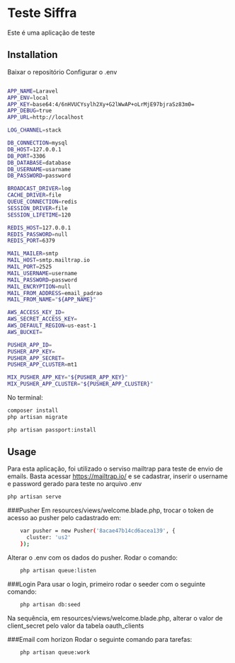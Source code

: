 # Teste Siffra

Este é uma aplicação de teste

## Installation

Baixar o repositório
Configurar o .env


```bash

APP_NAME=Laravel
APP_ENV=local
APP_KEY=base64:4/6nHVUCYsylh2Xy+G2lWwAP+oLrMjE97bjraSz83m0=
APP_DEBUG=true
APP_URL=http://localhost

LOG_CHANNEL=stack

DB_CONNECTION=mysql
DB_HOST=127.0.0.1
DB_PORT=3306
DB_DATABASE=database
DB_USERNAME=usarname
DB_PASSWORD=password

BROADCAST_DRIVER=log
CACHE_DRIVER=file
QUEUE_CONNECTION=redis
SESSION_DRIVER=file
SESSION_LIFETIME=120

REDIS_HOST=127.0.0.1
REDIS_PASSWORD=null
REDIS_PORT=6379

MAIL_MAILER=smtp
MAIL_HOST=smtp.mailtrap.io
MAIL_PORT=2525
MAIL_USERNAME=username
MAIL_PASSWORD=password
MAIL_ENCRYPTION=null
MAIL_FROM_ADDRESS=email_padrao
MAIL_FROM_NAME="${APP_NAME}"

AWS_ACCESS_KEY_ID=
AWS_SECRET_ACCESS_KEY=
AWS_DEFAULT_REGION=us-east-1
AWS_BUCKET=

PUSHER_APP_ID=
PUSHER_APP_KEY=
PUSHER_APP_SECRET=
PUSHER_APP_CLUSTER=mt1

MIX_PUSHER_APP_KEY="${PUSHER_APP_KEY}"
MIX_PUSHER_APP_CLUSTER="${PUSHER_APP_CLUSTER}"
```


No terminal:

```bash
composer install
php artisan migrate

php artisan passport:install
```

## Usage
Para esta aplicação, foi utilizado o serviso mailtrap para teste de envio de emails.
Basta acessar https://mailtrap.io/ e se cadastrar, inserir o username e password gerado para teste no arquivo .env


```bash
php artisan serve
```

###Pusher
Em resources/views/welcome.blade.php, trocar o token de acesso ao pusher pelo cadastrado em:
```bash
    var pusher = new Pusher('8acae47b14cd6acea139', {
      cluster: 'us2'
    });
```
Alterar o .env com os dados do pusher.
Rodar o comando:
```bash
    php artisan queue:listen
```


###Login
Para usar o login, primeiro rodar o seeder  com o seguinte comando:
```bash
    php artisan db:seed
```
Na sequência, em resources/views/welcome.blade.php, alterar o valor de client_secret pelo valor da tabela oauth_clients


###Email com horizon
Rodar o seguinte comando para tarefas:
```bash
    php artisan queue:work
```

